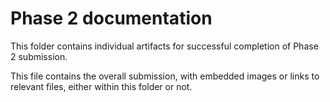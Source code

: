 # Phase 2 documentation
This folder contains individual artifacts for successful completion of Phase 2 submission.

This file contains the overall submission, with embedded images or links to relevant files, either within this folder or not.

